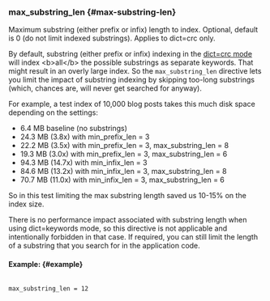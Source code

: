 ### max_substring_len {#max-substring-len}

Maximum substring (either prefix or infix) length to index. Optional, default is 0 (do not limit indexed substrings). Applies to dict=crc only.

By default, substring (either prefix or infix) indexing in the [dict=crc mode](../../index_configuration_options/dict.md) will index &lt;b&gt;all&lt;/b&gt; the possible substrings as separate keywords. That might result in an overly large index. So the `max_substring_len` directive lets you limit the impact of substring indexing by skipping too-long substrings (which, chances are, will never get searched for anyway).

For example, a test index of 10,000 blog posts takes this much disk space depending on the settings:

*   6.4 MB baseline (no substrings)
*   24.3 MB (3.8x) with min_prefix_len = 3
*   22.2 MB (3.5x) with min_prefix_len = 3, max_substring_len = 8
*   19.3 MB (3.0x) with min_prefix_len = 3, max_substring_len = 6
*   94.3 MB (14.7x) with min_infix_len = 3
*   84.6 MB (13.2x) with min_infix_len = 3, max_substring_len = 8
*   70.7 MB (11.0x) with min_infix_len = 3, max_substring_len = 6

So in this test limiting the max substring length saved us 10-15% on the index size.

There is no performance impact associated with substring length when using dict=keywords mode, so this directive is not applicable and intentionally forbidden in that case. If required, you can still limit the length of a substring that you search for in the application code.

#### Example: {#example}

```

max_substring_len = 12

```